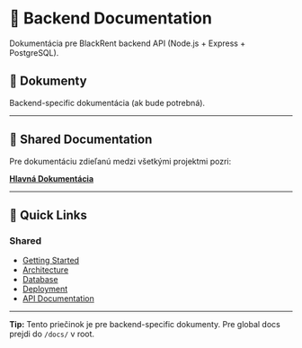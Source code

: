 # 🔧 Backend Documentation

Dokumentácia pre BlackRent backend API (Node.js + Express + PostgreSQL).

## 📂 Dokumenty

Backend-specific dokumentácia (ak bude potrebná).

---

## 🔗 Shared Documentation

Pre dokumentáciu zdieľanú medzi všetkými projektmi pozri:

**[Hlavná Dokumentácia](../../docs/README.md)**

---

## 📝 Quick Links

### Shared
- [Getting Started](../../docs/01-getting-started/)
- [Architecture](../../docs/architecture/)
- [Database](../../docs/database/)
- [Deployment](../../docs/deployment/)
- [API Documentation](../../docs/features/)

---

**Tip:** Tento priečinok je pre backend-specific dokumenty. Pre global docs prejdi do `/docs/` v root.


